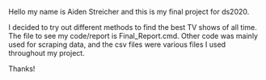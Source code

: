 Hello my name is Aiden Streicher and this is my final project for ds2020.

I decided to try out different methods to find the best TV shows of all time. The file to see my code/report is Final_Report.cmd. Other code was mainly used for scraping data, and the csv files were various files I used throughout my project.

Thanks!

